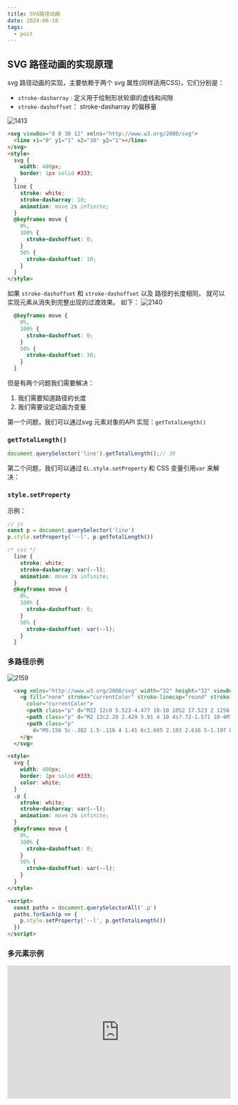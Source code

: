 ```yaml
---
title: SVG路径动画
date: 2024-06-18
tags:
  - post
---
```




## SVG 路径动画的实现原理

svg 路径动画的实现，主要依赖于两个 svg 属性(同样适用CSS)，它们分别是：

- `stroke-dasharray` :  定义用于绘制形状轮廓的虚线和间隙
- `stroke-dashoffset`： stroke-dasharray 的偏移量

![1413](./assets/1413.webp)

```html
<svg viewBox="0 0 30 12" xmlns="http://www.w3.org/2000/svg">
  <line x1="0" y1="1" x2="30" y2="1"></line>
</svg>
<style>
  svg {
    width: 400px;
    border: 1px solid #333;
  }
  line {
    stroke: white;
    stroke-dasharray: 10;
    animation: move 2s infinite;
  }
  @keyframes move {
    0%,
    100% {
      stroke-dashoffset: 0;
    }
    50% {
      stroke-dashoffset: 10;
    }
  }
</style>
```

如果 `stroke-dashoffset` 和 `stroke-dashoffset` 以及 路径的长度相同， 就可以实现元素从消失到完整出现的过渡效果。 如下：
![2140](./assets/2140.webp)

```css
  @keyframes move {
    0%,
    100% {
      stroke-dashoffset: 0;
    }
    50% {
      stroke-dashoffset: 30;
    }
  }
```



但是有两个问题我们需要解决：

1. 我们需要知道路径的长度
2. 我们需要设定动画为变量

第一个问题，我们可以通过svg 元素对象的API 实现：`getTotalLength()`

### `getTotalLength()`

```js
document.querySelector('line').getTotalLength();// 30
```

第二个问题，我们可以通过 `EL.style.setProperty` 和 CSS 变量引用`var` 来解决：

### `style.setProperty`

示例：

```js
// js
const p = document.querySelector('line')
p.style.setProperty('--l', p.getTotalLength())
```

```css
/* css */
  line {
    stroke: white;
    stroke-dasharray: var(--l);
    animation: move 2s infinite;
  }
  @keyframes move {
    0%,
    100% {
      stroke-dashoffset: 0;
    }
    50% {
      stroke-dashoffset: var(--l);
    }
  }
```



### 多路径示例

![2159](./assets/2159.webp)

```html
  <svg xmlns="http://www.w3.org/2000/svg" width="32" height="32" viewBox="0 0 24 24">
    <g fill="none" stroke="currentColor" stroke-linecap="round" stroke-linejoin="round" stroke-width="1.5"
      color="currentColor">
      <path class="p" d="M22 12c0 5.523-4.477 10-10 10S2 17.523 2 12S6.477 2 12 2s10 4.477 10 10" />
      <path class="p" d="M2 12c2.28 2.429 5.91 4 10 4s7.72-1.571 10-4M12 2v20" />
      <path class="p"
        d="M5.156 5c-.382 1.5-.116 4 1.41 6c1.605 2.103 2.616 5-1.197 8M18.844 5c.382 1.5.116 4-1.41 6c-1.605 2.103-2.616 5 1.197 8" />
    </g>
  </svg>
```

```html
<style>
  svg {
    width: 400px;
    border: 1px solid #333;
    color: white;
  }
  .p {
    stroke: white;
    stroke-dasharray: var(--l);
    animation: move 2s infinite;
  }
  @keyframes move {
    0%,
    100% {
      stroke-dashoffset: 0;
    }
    50% {
      stroke-dashoffset: var(--l);
    }
  }
</style>
```

```html
<script>
  const paths = document.querySelectorAll('.p')
  paths.forEach(p => {
    p.style.setProperty('--l', p.getTotalLength())
  })
</script>
```



### 多元素示例

<iframe height="300" style="width: 100%;" scrolling="no" title="【BLOG_POSTS】svg path animation" src="https://codepen.io/joisun/embed/zYQRoWa?default-tab=js%2Cresult&editable=true" frameborder="no" loading="lazy" allowtransparency="true" allowfullscreen="true">
  See the Pen <a href="https://codepen.io/joisun/pen/zYQRoWa">
  【BLOG_POSTS】svg path animation</a> by joisun (<a href="https://codepen.io/joisun">@joisun</a>)
  on <a href="https://codepen.io">CodePen</a>.
</iframe>
